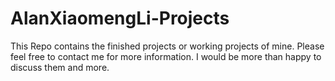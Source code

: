 # AlanXiaomengLi-Projects

This Repo contains the finished projects or working projects of mine. Please feel free to contact me for more information. I would be more than happy to discuss them and more.
